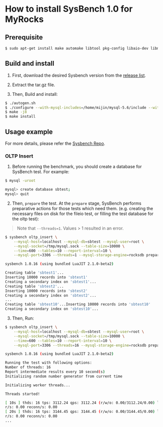 # How to install SysBench 1.0 for MyRocks

## Prerequisite

```bash
$ sudo apt-get install make automake libtool pkg-config libaio-dev libmysqlclient-dev libssl-dev
```

## Build and install

1. First, download the desired Sysbench version from the [release list](https://github.com/akopytov/sysbench/releases).

2. Extract the tar.gz file.

3. Then, Build and install:

```bash
$ ./autogen.sh
$ ./configure --with-mysql-includes=/home/mijin/mysql-5.6/include --with-mysql-libs=/home/mijin/mysql-5.6/lib
$ make -j8
$ make install
```

## Usage example

For more details, please refer the [Sysbench Repo](https://github.com/akopytov/sysbench#usage).

### OLTP Insert

1. Before running the benchmark, you should create a database for SysBench test. For example:

```bash
$ mysql -uroot

mysql> create database sbtest;
mysql> quit
```

2. Then, `prepare` the test. At the `prepare` stage, SysBench performs preparative actions for those tests which need them. (e.g. creating the necessary files on disk for the fileio test, or filling the test database for the oltp test):

> Note that `--threads=1`. Values > 1 resulted in an error.

```bash
$ sysbench oltp_insert \
    --mysql-host=localhost --mysql-db=sbtest --mysql-user=root \
    --mysql-socket=/tmp/mysql.sock --table-size=10000 \
    --time=600 --tables=10 --report-interval=10 \
    --mysql-port=3306 --threads=1 --mysql-storage-engine=rocksdb prepare

sysbench 1.0.16 (using bundled LuaJIT 2.1.0-beta2)

Creating table 'sbtest1'...
Inserting 10000 records into 'sbtest1'
Creating a secondary index on 'sbtest1'...
Creating table 'sbtest2'...
Inserting 10000 records into 'sbtest2'
Creating a secondary index on 'sbtest2'...
...
Creating table 'sbtest10'...Inserting 10000 records into 'sbtest10'
Creating a secondary index on 'sbtest10'...
```

3. Then, Run:

```bash
$ sysbench oltp_insert \
    --mysql-host=localhost --mysql-db=sbtest --mysql-user=root \
    --mysql-socket=/tmp/mysql.sock --table-size=10000 \
    --time=600 --tables=10 --report-interval=10 \
    --mysql-port=3306 --threads=16 --mysql-storage-engine=rocksdb prepare

sysbench 1.0.16 (using bundled LuaJIT 2.1.0-beta2)

Running the test with following options:
Number of threads: 16
Report intermediate results every 10 second(s)
Initializing random number generator from current time

Initializing worker threads...

Threads started!

[ 10s ] thds: 16 tps: 3112.24 qps: 3112.24 (r/w/o: 0.00/3112.24/0.00) lat (ms,95%): 9.22 er
r/s: 0.00 reconn/s: 0.00
[ 20s ] thds: 16 tps: 3144.45 qps: 3144.45 (r/w/o: 0.00/3144.45/0.00) lat (ms,95%): 9.06 er
r/s: 0.00 reconn/s: 0.00
...
```